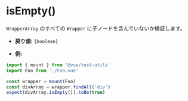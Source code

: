 # isEmpty()

`WrapperArray` のすべての `Wrapper` に子ノードを含んでいないか検証します。

- **戻り値:** `{boolean}`

- **例:**

```js
import { mount } from '@vue/test-utils'
import Foo from './Foo.vue'

const wrapper = mount(Foo)
const divArray = wrapper.findAll('div')
expect(divArray.isEmpty()).toBe(true)
```
